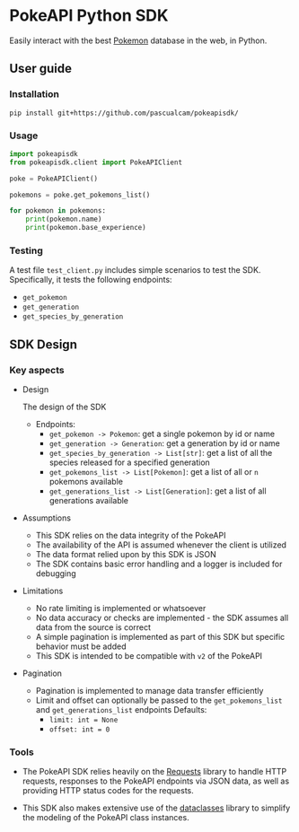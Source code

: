 # PokeAPI Python SDK

Easily interact with the best [Pokemon](https://pokeapi.co/) database in the web, in Python. 

## User guide

### Installation

`pip install git+https://github.com/pascualcam/pokeapisdk/`

### Usage

```python
import pokeapisdk
from pokeapisdk.client import PokeAPIClient

poke = PokeAPIClient()

pokemons = poke.get_pokemons_list()

for pokemon in pokemons:
    print(pokemon.name)
    print(pokemon.base_experience)

```

### Testing

A test file `test_client.py` includes simple scenarios to test the SDK. Specifically, it tests the following endpoints:

- `get_pokemon`
- `get_generation`
- `get_species_by_generation`

## SDK Design

### Key aspects

- Design

    The design of the SDK

    - Endpoints:
        - `get_pokemon -> Pokemon`: get a single pokemon by id or name
        - `get_generation -> Generation`: get a generation by id or name
        - `get_species_by_generation -> List[str]`: get a list of all the species released for a specified generation
        - `get_pokemons_list -> List[Pokemon]`: get a list of all or `n` pokemons available
        - `get_generations_list -> List[Generation]`: get a list of all generations available

- Assumptions

    - This SDK relies on the data integrity of the PokeAPI
    - The availability of the API is assumed whenever the client is utilized
    - The data format relied upon by this SDK is JSON
    - The SDK contains basic error handling and a logger is included for debugging

- Limitations

    - No rate limiting is implemented or whatsoever
    - No data accuracy or checks are implemented - the SDK assumes all data from the source is correct
    - A simple pagination is implemented as part of this SDK but specific behavior must be added
    - This SDK is intended to be compatible with `v2` of the PokeAPI

- Pagination

    - Pagination is implemented to manage data transfer efficiently
    - Limit and offset can optionally be passed to the `get_pokemons_list` and `get_generations_list` endpoints
        Defaults:
        - `limit: int = None`
        - `offset: int = 0`

### Tools

- The PokeAPI SDK relies heavily on the [Requests](https://pypi.org/project/requests/) library to handle HTTP requests, responses to the PokeAPI endpoints via JSON data, as well as providing HTTP status codes for the requests. 

- This SDK also makes extensive use of the [dataclasses](https://docs.python.org/3/library/dataclasses.html) library to simplify the modeling of the PokeAPI class instances.
